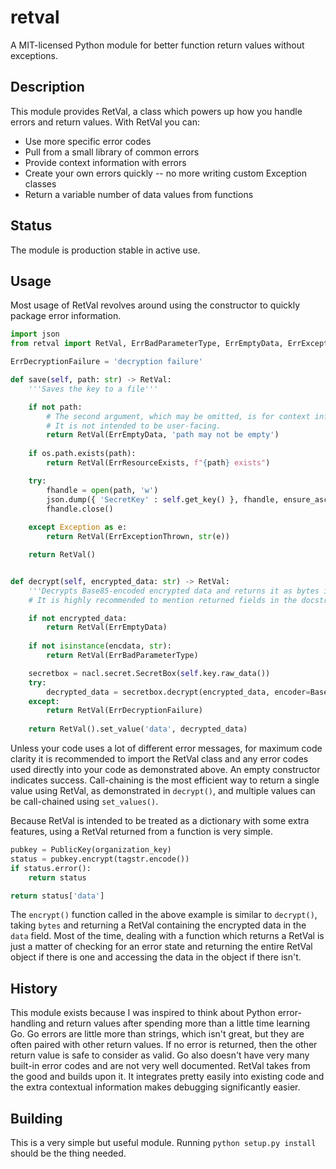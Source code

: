 # retval

A MIT-licensed Python module for better function return values without exceptions.

## Description

This module provides RetVal, a class which powers up how you handle errors and return values. With RetVal you can:

- Use more specific error codes
- Pull from a small library of common errors
- Provide context information with errors
- Create your own errors quickly -- no more writing custom Exception classes
- Return a variable number of data values from functions

## Status

The module is production stable in active use.

## Usage

Most usage of RetVal revolves around using the constructor to quickly package error information. 

```python
import json
from retval import RetVal, ErrBadParameterType, ErrEmptyData, ErrExceptionThrown, ResourceExists

ErrDecryptionFailure = 'decryption failure'

def save(self, path: str) -> RetVal:
	'''Saves the key to a file'''

	if not path:
		# The second argument, which may be omitted, is for context information for the developer.
		# It is not intended to be user-facing.
		return RetVal(ErrEmptyData, 'path may not be empty')
	
	if os.path.exists(path):
		return RetVal(ErrResourceExists, f"{path} exists")

	try:
		fhandle = open(path, 'w')
		json.dump({ 'SecretKey' : self.get_key() }, fhandle, ensure_ascii=False, indent=1)
		fhandle.close()
	
	except Exception as e:
		return RetVal(ErrExceptionThrown, str(e))

	return RetVal()


def decrypt(self, encrypted_data: str) -> RetVal:
	'''Decrypts Base85-encoded encrypted data and returns it as bytes in the 'data' field.'''
	# It is highly recommended to mention returned fields in the docstring.

	if not encrypted_data:
		return RetVal(ErrEmptyData)
	
	if not isinstance(encdata, str):
		return RetVal(ErrBadParameterType)

	secretbox = nacl.secret.SecretBox(self.key.raw_data())
	try:
		decrypted_data = secretbox.decrypt(encrypted_data, encoder=Base85Encoder)
	except:
		return RetVal(ErrDecryptionFailure)
	
	return RetVal().set_value('data', decrypted_data)
```

Unless your code uses a lot of different error messages, for maximum code clarity it is recommended to import the RetVal class and any error codes used directly into your code as demonstrated above. An empty constructor indicates success. Call-chaining is the most efficient way to return a single value using RetVal, as demonstrated in `decrypt()`, and multiple values can be call-chained using `set_values()`.

Because RetVal is intended to be treated as a dictionary with some extra features, using a RetVal returned from a function is very simple.

```python
pubkey = PublicKey(organization_key)
status = pubkey.encrypt(tagstr.encode())
if status.error():
	return status

return status['data']
```

The `encrypt()` function called in the above example is similar to `decrypt()`, taking `bytes` and returning a RetVal containing the encrypted data in the `data` field. Most of the time, dealing with a function which returns a RetVal is just a matter of checking for an error state and returning the entire RetVal object if there is one and accessing the data in the object if there isn't.

## History

This module exists because I was inspired to think about Python error-handling and return values after spending more than a little time learning Go. Go errors are little more than strings, which isn't great, but they are often paired with other return values. If no error is returned, then the other return value is safe to consider as valid. Go also doesn't have very many built-in error codes and are not very well documented. RetVal takes from the good and builds upon it. It integrates pretty easily into existing code and the extra contextual information makes debugging significantly easier.

## Building

This is a very simple but useful module. Running `python setup.py install` should be the thing needed.
